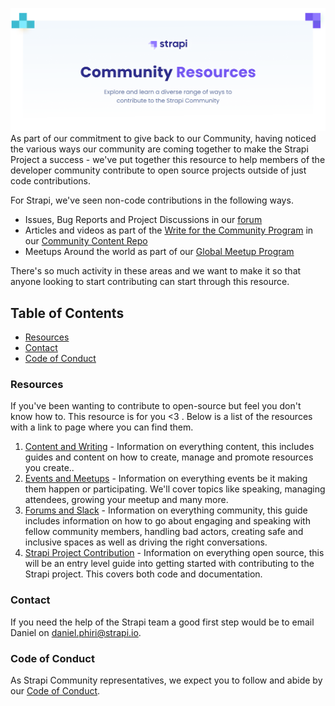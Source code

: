 ![Strapi Resources banner](/assets/community-resources.png)
As part of our commitment to give back to our Community, having noticed the various ways our community are coming together to make the Strapi Project a success - we've put together this resource to help members of the developer community contribute to open source projects outside of just code contributions.

For Strapi, we've seen non-code contributions in the following ways.
- Issues, Bug Reports and Project Discussions in our [forum](https://forum.strapi.io)
- Articles and videos as part of the [Write for the Community Program](https://strapi.io/write-for-the-community) in our [Community Content Repo](https://github.com/strapi/community-content)
- Meetups Around the world as part of our [Global Meetup Program](https://github.com/strapi/strapi-meetups)

There's so much activity in these areas and we want to make it so that anyone looking to start contributing can start through this resource. 

## Table of Contents

- [Resources](#resources)
- [Contact](#contact)
- [Code of Conduct](#code-of-conduct)


### Resources
If you've been wanting to contribute to open-source but feel you don't know how to. This resource is for you <3 . Below is a list of the resources with a link to page where you can find them.

1. [Content and Writing](https://github.com/strapi/community-resources/tree/assets/Content%20and%20Writing) - Information on everything content, this includes guides and content on how to create, manage and promote resources you create..
2. [Events and Meetups](https://github.com/strapi/community-resources/tree/assets/Events%20and%20Meetups) - Information on everything events be it making them happen or participating. We'll cover topics like speaking, managing attendees, growing your meetup and many more.
3. [Forums and Slack](https://github.com/strapi/community-resources/tree/assets/Forums%20and%20Slack) - Information on everything community, this guide includes information on how to go about engaging and speaking with fellow community members, handling bad actors, creating safe and inclusive spaces as well as driving the right conversations. 
4. [Strapi Project Contribution](https://github.com/strapi/community-resources/tree/assets/Strapi%20Project%20Contribution) - Information on everything open source, this will be an entry level guide into getting started with contributing to the Strapi project. This covers both code and documentation. 


### Contact
If you need the help of the Strapi team a good first step would be to email Daniel on daniel.phiri@strapi.io.


### Code of Conduct

As Strapi Community representatives, we expect you to follow and abide by our [Code of Conduct](https://forum.strapi.io/faq).

